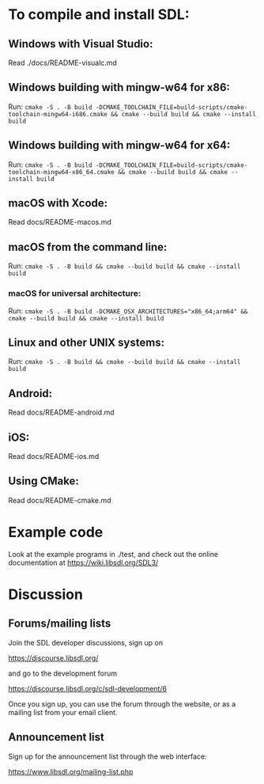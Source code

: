 # To compile and install SDL:

##  Windows with Visual Studio:

Read ./docs/README-visualc.md

## Windows building with mingw-w64 for x86:

Run: `cmake -S . -B build -DCMAKE_TOOLCHAIN_FILE=build-scripts/cmake-toolchain-mingw64-i686.cmake && cmake --build build && cmake --install build`

## Windows building with mingw-w64 for x64:

Run: `cmake -S . -B build -DCMAKE_TOOLCHAIN_FILE=build-scripts/cmake-toolchain-mingw64-x86_64.cmake && cmake --build build && cmake --install build`

## macOS with Xcode:

Read docs/README-macos.md

## macOS from the command line:

Run: `cmake -S . -B build && cmake --build build && cmake --install build`

### macOS for universal architecture:

Run: `cmake -S . -B build -DCMAKE_OSX_ARCHITECTURES="x86_64;arm64" && cmake --build build && cmake --install build`

## Linux and other UNIX systems:

Run: `cmake -S . -B build && cmake --build build && cmake --install build`

## Android:

Read docs/README-android.md

## iOS:

Read docs/README-ios.md

## Using CMake:

Read docs/README-cmake.md

# Example code

Look at the example programs in ./test, and check out the online
documentation at https://wiki.libsdl.org/SDL3/

# Discussion

## Forums/mailing lists

Join the SDL developer discussions, sign up on

https://discourse.libsdl.org/

and go to the development forum

https://discourse.libsdl.org/c/sdl-development/6

Once you sign up, you can use the forum through the website, or as a mailing
list from your email client.

## Announcement list

Sign up for the announcement list through the web interface:

https://www.libsdl.org/mailing-list.php

